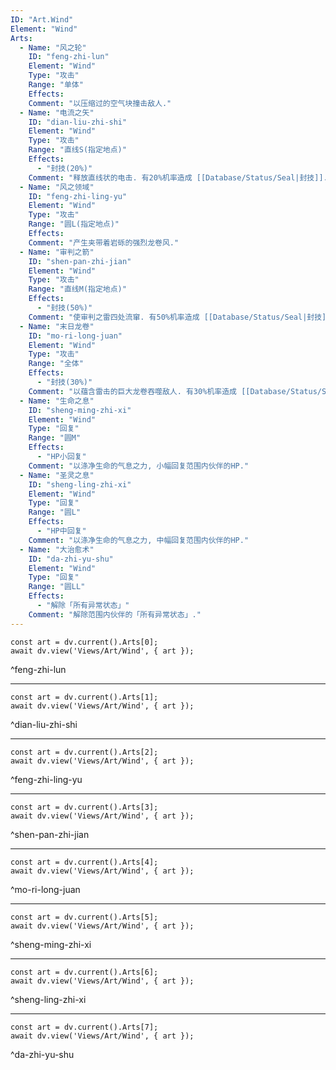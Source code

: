 ```yaml
---
ID: "Art.Wind"
Element: "Wind"
Arts:
  - Name: "风之轮"
    ID: "feng-zhi-lun"
    Element: "Wind"
    Type: "攻击"
    Range: "单体"
    Effects:
    Comment: "以压缩过的空气块撞击敌人."
  - Name: "电流之矢"
    ID: "dian-liu-zhi-shi"
    Element: "Wind"
    Type: "攻击"
    Range: "直线S(指定地点)"
    Effects:
      - "封技(20%)"
    Comment: "释放直线状的电击. 有20%机率造成 [[Database/Status/Seal|封技]]."
  - Name: "风之领域"
    ID: "feng-zhi-ling-yu"
    Element: "Wind"
    Type: "攻击"
    Range: "圆L(指定地点)"
    Effects:
    Comment: "产生夹带着岩砾的强烈龙卷风."
  - Name: "审判之箭"
    ID: "shen-pan-zhi-jian"
    Element: "Wind"
    Type: "攻击"
    Range: "直线M(指定地点)"
    Effects:
      - "封技(50%)"
    Comment: "使审判之雷四处流窜. 有50%机率造成 [[Database/Status/Seal|封技]]."
  - Name: "末日龙卷"
    ID: "mo-ri-long-juan"
    Element: "Wind"
    Type: "攻击"
    Range: "全体"
    Effects:
      - "封技(30%)"
    Comment: "以蕴含雷击的巨大龙卷吞噬敌人. 有30%机率造成 [[Database/Status/Seal|封技]]."
  - Name: "生命之息"
    ID: "sheng-ming-zhi-xi"
    Element: "Wind"
    Type: "回复"
    Range: "圆M"
    Effects:
      - "HP小回复"
    Comment: "以涤净生命的气息之力, 小幅回复范围内伙伴的HP."
  - Name: "圣灵之息"
    ID: "sheng-ling-zhi-xi"
    Element: "Wind"
    Type: "回复"
    Range: "圆L"
    Effects:
      - "HP中回复"
    Comment: "以涤净生命的气息之力, 中幅回复范围内伙伴的HP."
  - Name: "大治愈术"
    ID: "da-zhi-yu-shu"
    Element: "Wind"
    Type: "回复"
    Range: "圆LL"
    Effects:
      - "解除「所有异常状态」"
    Comment: "解除范围内伙伴的「所有异常状态」."
---
```

```dataviewjs
const art = dv.current().Arts[0];
await dv.view('Views/Art/Wind', { art });
```
^feng-zhi-lun

---

```dataviewjs
const art = dv.current().Arts[1];
await dv.view('Views/Art/Wind', { art });
```
^dian-liu-zhi-shi

---

```dataviewjs
const art = dv.current().Arts[2];
await dv.view('Views/Art/Wind', { art });
```
^feng-zhi-ling-yu

---

```dataviewjs
const art = dv.current().Arts[3];
await dv.view('Views/Art/Wind', { art });
```
^shen-pan-zhi-jian

---

```dataviewjs
const art = dv.current().Arts[4];
await dv.view('Views/Art/Wind', { art });
```
^mo-ri-long-juan

---

```dataviewjs
const art = dv.current().Arts[5];
await dv.view('Views/Art/Wind', { art });
```
^sheng-ming-zhi-xi

---

```dataviewjs
const art = dv.current().Arts[6];
await dv.view('Views/Art/Wind', { art });
```
^sheng-ling-zhi-xi

---

```dataviewjs
const art = dv.current().Arts[7];
await dv.view('Views/Art/Wind', { art });
```
^da-zhi-yu-shu